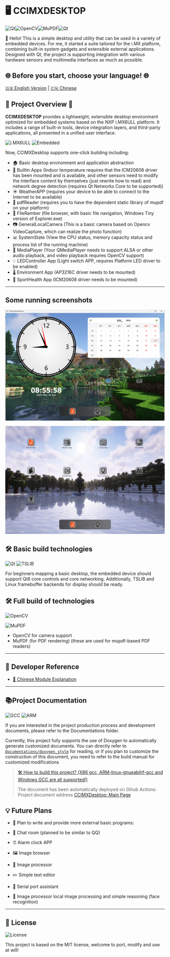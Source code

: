 # 🖥️ CCIMXDESKTOP

![Qt](https://img.shields.io/badge/Qt-6.8.3-green)![OpenCV](https://img.shields.io/badge/OpenCV-4.12.0-blue)![MuPDF](https://img.shields.io/badge/MuPDF-supported-orange)![Qt](https://img.shields.io/badge/C++-17+-green)

🔌 Hello! This is a simple desktop and utility that can be used in a variety of embedded devices. For me, it started a suite tailored for the i.MX platform, combining built-in system gadgets and extensible external applications. Designed with Qt, the project is supporting integration with various hardware sensors and multimedia interfaces as much as possible.

## 🌐 Before you start, choose your language! 🌐

[🇬🇧 English Version](./README_EN.md) | [🇨🇳 Chinese](./README.md)

## 🌟 Project Overview 🌟

**CCIMXDESKTOP** provides a lightweight, extensible desktop environment optimized for embedded systems based on the NXP i.MX6ULL platform. It includes a range of built-in tools, device integration layers, and third-party applications, all presented in a unified user interface.

![i.MX6ULL](https://img.shields.io/badge/NXP-i.MX6ULL-yellow)
![Embedded](https://img.shields.io/badge/Platform-Embedded%20Linux-lightgrey)

Now, CCIMXDesktop supports one-click building including:

- 🏠 Basic desktop environment and application abstraction
- 🔧 Builtin Apps (Indoor temperature requires that the ICM20608 driver has been mounted and is available, and other sensors need to modify the interface content by themselves (just rewrite how to read) and network degree detection (requires Qt Networks Core to be supported))
- ☀️ WeatherAPP (requires your device to be able to connect to the Internet to be available)
- 📄 pdfReader (requires you to have the dependent static library of mupdf on your platform)
- 📁 FileRamber (file browser, with basic file navigation, Windows Tiny version of Explorer.exe)
- 📷 GeneralLocalCamera (This is a basic camera based on Opencv VideoCapture, which can realize the photo function)
- 📊 SystemState (View the CPU status, memory capacity status and process list of the running machine)
- 🎵 MediaPlayer (Your QMediaPlayer needs to support ALSA or other audio playback, and video playback requires OpenCV support)
- 💡 LEDController App (Light switch APP, requires Platform LED driver to be enabled)
- 🌡️ Environment App (AP3216C driver needs to be mounted)
- 🏃 SportHealth App (ICM20608 driver needs to be mounted)

------

## Some running screenshots

![image-20250518085608736](./README/image-20250518085608736.png)

![image-20250518085912716](./README/image-20250518085912716.png)

## 🛠️ Basic build technologies

![Qt](https://img.shields.io/badge/Qt-Core%20%26%20Network-41cd52)
![TSLIB](https://img.shields.io/badge/TSLIB-required-green)

For beginners mapping a basic desktop, the embedded device should support Qt6 core controls and core networking. Additionally, TSLIB and Linux framebuffer backends for display should be ready.

## 🛠️ Full build of technologies

![OpenCV](https://img.shields.io/badge/OpenCV-Camera%20Support-blue)

![MuPDF](https://img.shields.io/badge/MuPDF-PDF%20Rendering-orange)

- OpenCV for camera support
- MuPDF (for PDF rendering) (these are used for mupdf-based PDF readers)

------

## 🧩 Developer Reference

- [📖 Chinese Module Explanation](./Components-explain-CN.md)

---

## 📚Project Documentation

![GCC](https://img.shields.io/badge/GCC-cross--compile-yellowgreen)
![ARM](https://img.shields.io/badge/ARM-linux--gnueabihf-red)

If you are interested in the project production process and development documents, please refer to the Documentations folder.

Currently, this project fully supports the use of Doxygen to automatically generate customized documents. You can directly refer to [`Documentations/doxygen_style`](Documentations/doxygen_styles) for reading, or if you plan to customize the construction of this document, you need to refer to the build manual for customized modifications

> [🛠️ How to build this project? (X86 gcc, ARM-linux-gnueabihf-gcc and Windows GCC are all supported!)](Documentations/HOW_To_Build_The_Desktop.md)
>
> The document has been automatically deployed on Gihub Actions: Project document address [CCIMXDesktop: Main Page](https://charliechen114514.github.io/CCIMXDesktop/)

## 💡 Future Plans

- 🚀 Plan to write and provide more external basic programs:

- 💬 Chat room (planned to be similar to QQ)

- ⏰ Alarm clock APP

- 🖼️ Image browser

- 🎨 Image processor

- ✏️ Simple text editor

- 🔌 Serial port assistant

- 🤖 Image processor local image processing and simple reasoning (face recognition)

------

## 📝 License

![License](https://img.shields.io/badge/License-MIT-brightgreen)

This project is based on the MIT license, welcome to port, modify and use at will!
